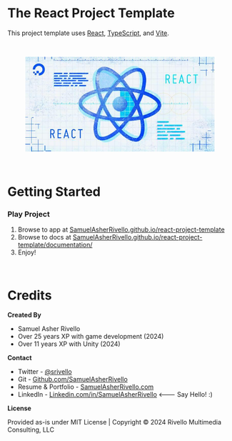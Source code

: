 # The React Project Template

This project template uses [React](https://react.dev/), [TypeScript](https://www.typescriptlang.org/), and [Vite](https://vitejs.dev/).

<BR>

<figure>
  <a href="https://samuelasherrivello.github.io/react-project-template/index.html">
    <img alt="screenshot"
src="./React/documentation/Screenshot01.png"
width = "600"
    >
  </a>
</figure>
<BR>

# Getting Started

### Play Project

1. Browse to app at [SamuelAsherRivello.github.io/react-project-template](https://samuelasherrivello.github.io/react-project-template/index.html)
1. Browse to docs at [SamuelAsherRivello.github.io/react-project-template/documentation/](https://samuelasherrivello.github.io/react-project-template/documentation/index.html)
1. Enjoy!

<BR>

# Credits

**Created By**

- Samuel Asher Rivello
- Over 25 years XP with game development (2024)
- Over 11 years XP with Unity (2024)

**Contact**

- Twitter - <a href="https://twitter.com/srivello/">@srivello</a>
- Git - <a href="https://github.com/SamuelAsherRivello/">Github.com/SamuelAsherRivello</a>
- Resume & Portfolio - <a href="http://www.SamuelAsherRivello.com">SamuelAsherRivello.com</a>
- LinkedIn - <a href="https://Linkedin.com/in/SamuelAsherRivello">Linkedin.com/in/SamuelAsherRivello</a> <--- Say Hello! :)

**License**

Provided as-is under MIT License | Copyright © 2024 Rivello Multimedia Consulting, LLC
